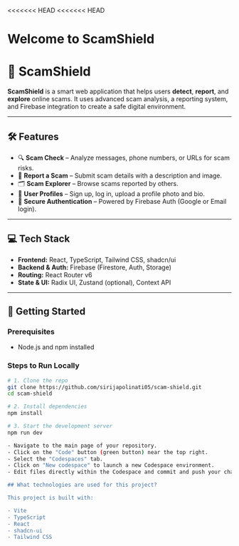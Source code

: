 <<<<<<< HEAD
<<<<<<< HEAD
# Welcome to ScamShield

# 🚨 ScamShield

**ScamShield** is a smart web application that helps users **detect**, **report**, and **explore** online scams. It uses advanced scam analysis, a reporting system, and Firebase integration to create a safe digital environment.

---

## 🛠 Features

- 🔍 **Scam Check** – Analyze messages, phone numbers, or URLs for scam risks.
- 📢 **Report a Scam** – Submit scam details with a description and image.
- 🗂️ **Scam Explorer** – Browse scams reported by others.
- 👤 **User Profiles** – Sign up, log in, upload a profile photo and bio.
- 🔐 **Secure Authentication** – Powered by Firebase Auth (Google or Email login).

---

## 💻 Tech Stack

- **Frontend:** React, TypeScript, Tailwind CSS, shadcn/ui
- **Backend & Auth:** Firebase (Firestore, Auth, Storage)
- **Routing:** React Router v6
- **State & UI:** Radix UI, Zustand (optional), Context API

---

## 🚀 Getting Started

### Prerequisites

- Node.js and npm installed

### Steps to Run Locally

```bash
# 1. Clone the repo
git clone https://github.com/sirijapolinati05/scam-shield.git
cd scam-shield

# 2. Install dependencies
npm install

# 3. Start the development server
npm run dev

- Navigate to the main page of your repository.
- Click on the "Code" button (green button) near the top right.
- Select the "Codespaces" tab.
- Click on "New codespace" to launch a new Codespace environment.
- Edit files directly within the Codespace and commit and push your changes once you're done.

## What technologies are used for this project?

This project is built with:

- Vite
- TypeScript
- React
- shadcn-ui
- Tailwind CSS
